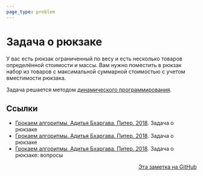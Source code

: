 ```yaml
---
page_type: problem
---
```

# Задача о рюкзаке
 
 У вас есть рюкзак ограниченный по весу и есть несколько товаров определённой стоимости и массы. Вам нужно поместить в рюкзак набор из товаров с максимальной суммарной стоимостью с учетом вместимости рюкзака.
 
 Задача решается методом [динамического программирования](20221114230830.md).
 
## Ссылки

- [Грокаем алгоритмы. Адитья Бхаргава. Питер. 2018](BhargavaGrokaemAlgoritmy2018.md). Задача о рюкзаке
- [Грокаем алгоритмы. Адитья Бхаргава. Питер. 2018](BhargavaGrokaemAlgoritmy2018.md). Задача о рюкзаке
- [Грокаем алгоритмы. Адитья Бхаргава. Питер. 2018](BhargavaGrokaemAlgoritmy2018.md). Задача о рюкзаке: вопросы



<p v-pre style="text-align: right">
  <a href="https://github.com/Kverde/algorithms/blob/main/source/20221114232245.md">
  Эта заметка на GitHub
  </a>
</p>
